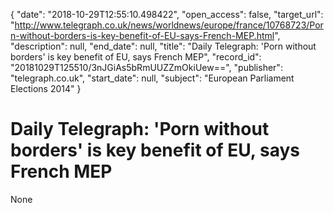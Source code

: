 {
  "date": "2018-10-29T12:55:10.498422", 
  "open_access": false, 
  "target_url": "http://www.telegraph.co.uk/news/worldnews/europe/france/10768723/Porn-without-borders-is-key-benefit-of-EU-says-French-MEP.html", 
  "description": null, 
  "end_date": null, 
  "title": "Daily Telegraph: 'Porn without borders' is key benefit of EU, says French MEP", 
  "record_id": "20181029T125510/3nJGiAs5bRmUUZZmOkiUew==", 
  "publisher": "telegraph.co.uk", 
  "start_date": null, 
  "subject": "European Parliament Elections 2014"
}

# Daily Telegraph: 'Porn without borders' is key benefit of EU, says French MEP

None